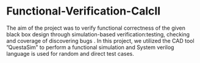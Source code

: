# Functional-Verification-CalcII
The aim of the project was to verify functional correctness of the given black box design through simulation-based verification:testing, checking and coverage of discovering bugs .  In this project, we utilized the CAD tool ”QuestaSim” to perform a functional simulation and System verilog language is used for random and direct test cases.
